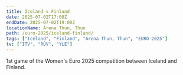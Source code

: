 ```yaml
---
title: Iceland v Finland
date: 2025-07-02T17:00Z
endDate: 2025-07-02T19:00Z
locationName: Arena Thun, Thun
path: /euro-2025/iceland-finland/
tags: ["Iceland", "Finland", "Arena Thun, Thun", "EURO 2025"]
tv: ["ITV", "RÚV", "YLE"]
---
```

1st game of the Women's Euro 2025 competition between Iceland and Finland. 